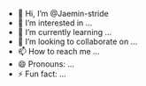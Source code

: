 - 👋 Hi, I’m @Jaemin-stride
- 👀 I’m interested in ...
- 🌱 I’m currently learning ...
- 💞️ I’m looking to collaborate on ...
- 📫 How to reach me ...
- 😄 Pronouns: ...
- ⚡ Fun fact: ...

<!---
Jaemin-stride/Jaemin-stride is a ✨ special ✨ repository because its `README.md` (this file) appears on your GitHub profile.
You can click the Preview link to take a look at your changes.
--->
